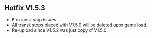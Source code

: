 ﻿## Hotfix V1.5.3
* Fix transit stop issues
* All transit stops placed with V1.5.0 will be deleted upon game load.
* Re-upload since V1.5.2 was just copy of V1.5.0.